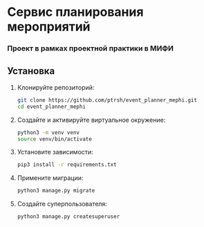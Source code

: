 # Сервис планирования мероприятий
### Проект в рамках проектной практики в МИФИ


## Установка
1. Клонируйте репозиторий:
    ```bash
    git clone https://github.com/ptrsh/event_planner_mephi.git
    cd event_planner_mephi
    ```
2. Создайте и активируйте виртуальное окружение:
    ```bash
    python3 -m venv venv
    source venv/bin/activate
    ```
3. Установите зависимости:
    ```bash
    pip3 install -r requirements.txt
    ```
    
4. Примените миграции:
    ```bash
    python3 manage.py migrate
    ```

5. Cоздайте суперпользователя:
    ```bash
    python3 manage.py createsuperuser
    ```
